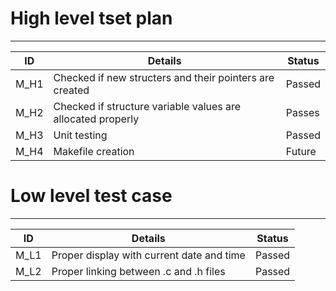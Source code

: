 # High level tset plan
<hr>

| ID   | Details                                                     | Status |
|------|-------------------------------------------------------------|--------|
| M_H1 | Checked if new structers and their pointers are created     | Passed |
| M_H2 | Checked if structure variable values are allocated properly | Passes |
| M_H3 | Unit testing                                                | Passed |
| M_H4 | Makefile creation                                           | Future |
# Low level test case
<hr>

| ID   | Details                                   | Status |
|------|-------------------------------------------|--------|
| M_L1 | Proper display with current date and time | Passed |
| M_L2 | Proper linking between .c and .h files    | Passed |

